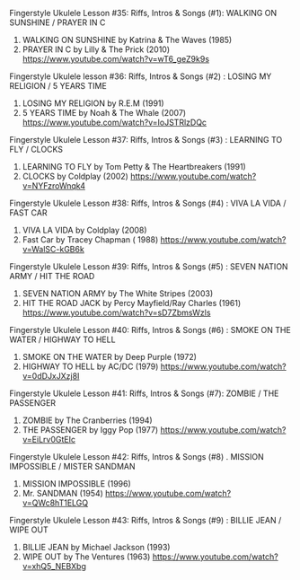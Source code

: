 Fingerstyle Ukulele Lesson #35: Riffs, Intros & Songs (#1): WALKING ON SUNSHINE / PRAYER IN C
1. WALKING ON SUNSHINE by Katrina & The Waves (1985)
2. PRAYER IN C by Lilly & The Prick (2010)
https://www.youtube.com/watch?v=wT6_geZ9k9s

Fingerstyle Ukulele lesson #36: Riffs, Intros & Songs (#2) : LOSING MY RELIGION / 5 YEARS TIME
1. LOSING MY RELIGION by R.E.M (1991)
2. 5 YEARS TIME by Noah & The Whale (2007)
https://www.youtube.com/watch?v=IoJSTRlzDQc

Fingerstyle Ukulele Lesson #37: Riffs, Intros & Songs (#3) : LEARNING TO FLY / CLOCKS
1. LEARNING TO FLY by Tom Petty & The Heartbreakers (1991)
2. CLOCKS by Coldplay (2002)
https://www.youtube.com/watch?v=NYFzroWnqk4

Fingerstyle Ukulele Lesson #38: Riffs, Intros & Songs (#4) : VIVA LA VIDA / FAST CAR
1. VIVA LA VIDA by Coldplay (2008)
2. Fast Car by Tracey Chapman ( 1988)
https://www.youtube.com/watch?v=WalSC-kGB6k

Fingerstyle Ukulele Lesson #39: Riffs, Intros & Songs (#5) : SEVEN NATION ARMY / HIT THE ROAD
1. SEVEN NATION ARMY by The White Stripes (2003)
2. HIT THE ROAD JACK by Percy Mayfield/Ray Charles (1961)
https://www.youtube.com/watch?v=sD7ZbmsWzls

Fingerstyle Ukulele Lesson #40: Riffs, Intros & Songs (#6) : SMOKE ON THE WATER / HIGHWAY TO HELL
1. SMOKE ON THE WATER by Deep Purple (1972)
2. HIGHWAY TO HELL by AC/DC (1979)
https://www.youtube.com/watch?v=0dDJxJXzj8I

Fingerstyle Ukulele Lesson #41: Riffs, Intros & Songs (#7): ZOMBIE / THE PASSENGER
1. ZOMBIE by The Cranberries (1994)
2. THE PASSENGER by Iggy Pop (1977)
https://www.youtube.com/watch?v=EiLrv0GtEIc

Fingerstyle Ukulele Lesson #42: Riffs, Intros & Songs (#8) . MISSION IMPOSSIBLE / MISTER SANDMAN
1. MISSION IMPOSSIBLE (1996)
2. Mr. SANDMAN (1954)
https://www.youtube.com/watch?v=QWc8hT1ELGQ

Fingerstyle Ukulele Lesson #43: Riffs, Intros & Songs (#9) : BILLIE JEAN / WIPE OUT
1. BILLIE JEAN by Michael Jackson (1993)
2. WIPE OUT by The Ventures (1963)
https://www.youtube.com/watch?v=xhQ5_NEBXbg
